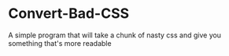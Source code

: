 # Convert-Bad-CSS
A simple program that will take a chunk of nasty css and give you something that's more readable
